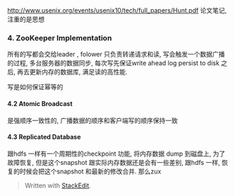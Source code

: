 http://www.usenix.org/events/usenix10/tech/full_papers/Hunt.pdf
论文笔记, 注重的是思想
### 4. ZooKeeper Implementation
所有的写都会交给leader , folower 只负责转递请求和读, 写会触发一个数据广播的过程, 多台服务器的数据同步, 每次写先保证write ahead log persist to disk 之后, 再去更新内存的数据库, 满足读的高性能. 

写是如何保证幂等的

#### 4.2 Atomic Broadcast
是强顺序一致性的, 广播数据的顺序和客户端写的顺序保持一致

#### 4.3 Replicated Database
跟hdfs 一样有一个周期性的checkpoint 功能, 将内存数据 dump 到磁盘上, 为了故障恢复, 但是这个snapshot 跟实际内存数据还是会有一些差别, 跟hdfs 一样, 恢复的时候会把这个snapshot 和最新的修改合并. 那么zux
> Written with [StackEdit](https://stackedit.io/).
<!--stackedit_data:
eyJoaXN0b3J5IjpbLTE5NTA0MjM2MzIsMTE4OTU0NDEwMSw3ND
k3MzAxOTIsLTE4NTcyMjg2MzddfQ==
-->